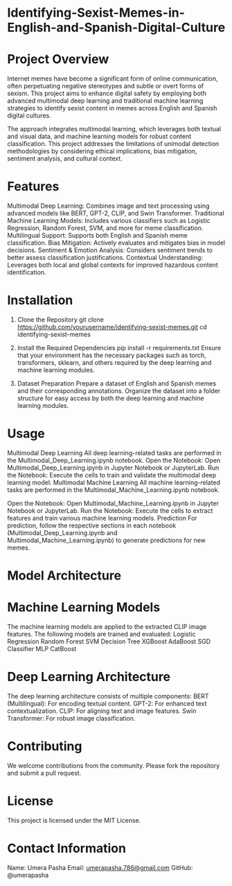 # Identifying-Sexist-Memes-in-English-and-Spanish-Digital-Culture

# Project Overview
Internet memes have become a significant form of online communication, often perpetuating negative stereotypes and subtle or overt forms of sexism. This project aims to enhance digital safety by employing both advanced multimodal deep learning and traditional machine learning strategies to identify sexist content in memes across English and Spanish digital cultures.

The approach integrates multimodal learning, which leverages both textual and visual data, and machine learning models for robust content classification. This project addresses the limitations of unimodal detection methodologies by considering ethical implications, bias mitigation, sentiment analysis, and cultural context.

# Features
Multimodal Deep Learning: Combines image and text processing using advanced models like BERT, GPT-2, CLIP, and Swin Transformer.
Traditional Machine Learning Models: Includes various classifiers such as Logistic Regression, Random Forest, SVM, and more for meme classification.
Multilingual Support: Supports both English and Spanish meme classification.
Bias Mitigation: Actively evaluates and mitigates bias in model decisions.
Sentiment & Emotion Analysis: Considers sentiment trends to better assess classification justifications.
Contextual Understanding: Leverages both local and global contexts for improved hazardous content identification.

# Installation
1. Clone the Repository
git clone https://github.com/yourusername/identifying-sexist-memes.git
cd identifying-sexist-memes

2. Install the Required Dependencies
pip install -r requirements.txt
Ensure that your environment has the necessary packages such as torch, transformers, sklearn, and others required by the deep learning and machine learning modules.

3. Dataset Preparation
Prepare a dataset of English and Spanish memes and their corresponding annotations. Organize the dataset into a folder structure for easy access by both the deep learning and machine learning modules.

# Usage
Multimodal Deep Learning
All deep learning-related tasks are performed in the Multimodal_Deep_Learning.ipynb notebook.
Open the Notebook: Open Multimodal_Deep_Learning.ipynb in Jupyter Notebook or JupyterLab.
Run the Notebook: Execute the cells to train and validate the multimodal deep learning model.
Multimodal Machine Learning
All machine learning-related tasks are performed in the Multimodal_Machine_Learning.ipynb notebook.

Open the Notebook: Open Multimodal_Machine_Learning.ipynb in Jupyter Notebook or JupyterLab.
Run the Notebook: Execute the cells to extract features and train various machine learning models.
Prediction
For prediction, follow the respective sections in each notebook (Multimodal_Deep_Learning.ipynb and Multimodal_Machine_Learning.ipynb) to generate predictions for new memes.

# Model Architecture

# Machine Learning Models
The machine learning models are applied to the extracted CLIP image features. The following models are trained and evaluated:
Logistic Regression
Random Forest
SVM
Decision Tree
XGBoost
AdaBoost
SGD Classifier
MLP
CatBoost

# Deep Learning Architecture
The deep learning architecture consists of multiple components:
BERT (Multilingual): For encoding textual content.
GPT-2: For enhanced text contextualization.
CLIP: For aligning text and image features.
Swin Transformer: For robust image classification.

# Contributing
We welcome contributions from the community. Please fork the repository and submit a pull request.

# License
This project is licensed under the MIT License.

# Contact Information
Name: Umera Pasha
Email: umerapasha.786@gmail.com
GitHub: @umerapasha
